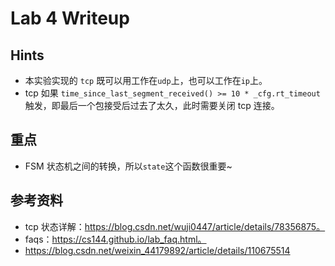 # Lab 4 Writeup

## Hints

- 本实验实现的 `tcp` 既可以用工作在`udp`上，也可以工作在`ip`上。
- tcp 如果 `time_since_last_segment_received() >= 10 * _cfg.rt_timeout` 触发，即最后一个包接受后过去了太久，此时需要关闭
  tcp 连接。

## 重点

- FSM 状态机之间的转换，所以`state`这个函数很重要~

## 参考资料

- tcp 状态详解：https://blog.csdn.net/wuji0447/article/details/78356875。
- faqs：https://cs144.github.io/lab_faq.html。
- https://blog.csdn.net/weixin_44179892/article/details/110675514
